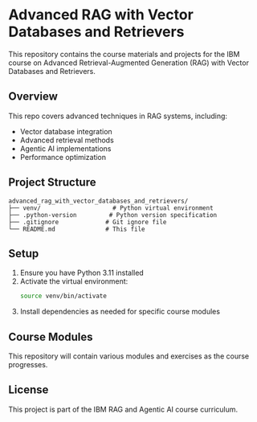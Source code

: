 # Advanced RAG with Vector Databases and Retrievers

This repository contains the course materials and projects for the IBM course on Advanced Retrieval-Augmented Generation (RAG) with Vector Databases and Retrievers.

## Overview

This repo covers advanced techniques in RAG systems, including:
- Vector database integration
- Advanced retrieval methods
- Agentic AI implementations
- Performance optimization

## Project Structure

```
advanced_rag_with_vector_databases_and_retrievers/
├── venv/                    # Python virtual environment
├── .python-version         # Python version specification
├── .gitignore             # Git ignore file
└── README.md              # This file
```

## Setup

1. Ensure you have Python 3.11 installed
2. Activate the virtual environment:
   ```bash
   source venv/bin/activate
   ```
3. Install dependencies as needed for specific course modules

## Course Modules

This repository will contain various modules and exercises as the course progresses.

## License

This project is part of the IBM RAG and Agentic AI course curriculum. 